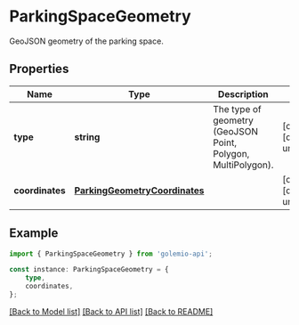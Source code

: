 # ParkingSpaceGeometry

GeoJSON geometry of the parking space.

## Properties

Name | Type | Description | Notes
------------ | ------------- | ------------- | -------------
**type** | **string** | The type of geometry (GeoJSON Point, Polygon, MultiPolygon). | [optional] [default to undefined]
**coordinates** | [**ParkingGeometryCoordinates**](ParkingGeometryCoordinates.md) |  | [optional] [default to undefined]

## Example

```typescript
import { ParkingSpaceGeometry } from 'golemio-api';

const instance: ParkingSpaceGeometry = {
    type,
    coordinates,
};
```

[[Back to Model list]](../README.md#documentation-for-models) [[Back to API list]](../README.md#documentation-for-api-endpoints) [[Back to README]](../README.md)
